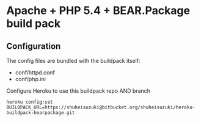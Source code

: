 Apache + PHP 5.4 + BEAR.Package build pack
========================


Configuration
-------------

The config files are bundled with the buildpack itself:

* conf/httpd.conf
* conf/php.ini

Configure Heroku to use this buildpack repo AND branch

    heroku config:set BUILDPACK_URL=https://shuheisuzuki@bitbucket.org/shuheisuzuki/heroku-buildpack-bearpackage.git


